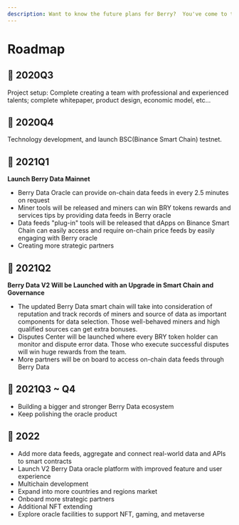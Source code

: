 ```yaml
---
description: Want to know the future plans for Berry?  You've come to the right place.
---
```


# Roadmap

## 🚩 2020Q3

Project setup: Complete creating a team with professional and experienced talents; complete whitepaper, product design, economic model, etc...

## 🚩 2020Q4

Technology development, and launch BSC(Binance Smart Chain) testnet.

## 🚩 2021Q1

**Launch Berry Data Mainnet**

* Berry Data Oracle can provide on-chain data feeds in every 2.5 minutes on request&#x20;
* Miner tools will be released and miners can win BRY tokens rewards and services tips by providing data feeds in Berry oracle&#x20;
* Data feeds "plug-in" tools will be released that dApps on Binance Smart Chain can easily access and require on-chain price feeds by easily engaging with Berry oracle&#x20;
* Creating more strategic partners

## 🚩 2021Q2

**Berry Data V2 Will be Launched with an Upgrade in Smart Chain and Governance**

* The updated Berry Data smart chain will take into consideration of reputation and track records of miners and source of data as important components for data selection. Those well-behaved miners and high qualified sources can get extra bonuses.&#x20;
* Disputes Center will be launched where every BRY token holder can monitor and dispute error data. Those who execute successful disputes will win huge rewards from the team.&#x20;
* More partners will be on board to access on-chain data feeds through Berry Data

## 🚩 2021Q3 \~ Q4

* Building a bigger and stronger Berry Data ecosystem&#x20;
* Keep polishing the oracle product

## 🚩 2022

* Add more data feeds, aggregate and connect real-world data and APIs to smart contracts&#x20;
* Launch V2 Berry Data oracle platform with improved feature and user experience&#x20;
* Multichain development&#x20;
* Expand into more countries and regions market&#x20;
* Onboard more strategic partners&#x20;
* Additional NFT extending&#x20;
* Explore oracle facilities to support NFT, gaming, and metaverse





